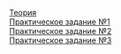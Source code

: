 [Теория](https://maxdevnew.github.io/Brotherhood_of_Coders/Theory/part1-teory.txt)  
[Практическое задание №1](https://maxdevnew.github.io/Brotherhood_of_Coders/Practice-1/index.html)  
[Практическое задание №2](https://maxdevnew.github.io/Brotherhood_of_Coders/Practice-2/index.html)  
[Практическое задание №3](https://maxdevnew.github.io/Brotherhood_of_Coders/Practice-3/index.html)
